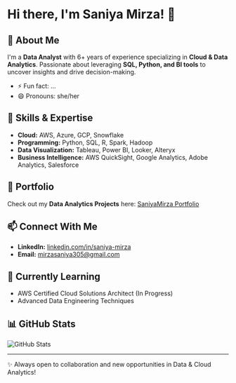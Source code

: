 # Hi there, I'm Saniya Mirza! 👋

## 🚀 About Me
I'm a **Data Analyst** with 6+ years of experience specializing in **Cloud & Data Analytics**. Passionate about leveraging **SQL, Python, and BI tools** to uncover insights and drive decision-making.
- ⚡ Fun fact: ...
- 😄 Pronouns: she/her

## 🔧 Skills & Expertise
- **Cloud:** AWS, Azure, GCP, Snowflake
- **Programming:** Python, SQL, R, Spark, Hadoop
- **Data Visualization:** Tableau, Power BI, Looker, Alteryx
- **Business Intelligence:** AWS QuickSight, Google Analytics, Adobe Analytics, Salesforce

## 📂 Portfolio
Check out my **Data Analytics Projects** here: [SaniyaMirza Portfolio](https://MirzaSaniya.github.io/SaniyaMirza/)

## 📫 Connect With Me
- **LinkedIn:** [linkedin.com/in/saniya-mirza](https://www.linkedin.com/in/saniya-mirza)
- **Email:** [mirzasaniya305@gmail.com](mailto:mirzasaniya305@gmail.com)

## 🌱 Currently Learning
- AWS Certified Cloud Solutions Architect (In Progress)
- Advanced Data Engineering Techniques

## 📊 GitHub Stats
![GitHub Stats](https://github-readme-stats.vercel.app/api?username=MirzaSaniya&show_icons=true&theme=radical)

---
✨ Always open to collaboration and new opportunities in Data & Cloud Analytics!

